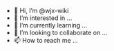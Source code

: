- 👋 Hi, I’m @wjx-wiki
- 👀 I’m interested in ...
- 🌱 I’m currently learning ...
- 💞️ I’m looking to collaborate on ...
- 📫 How to reach me ...

<!---
wjx-wiki/wjx-wiki is a ✨ special ✨ repository because its `README.md` (this file) appears on your GitHub profile.
You can click the Preview link to take a look at your changes.
--->
